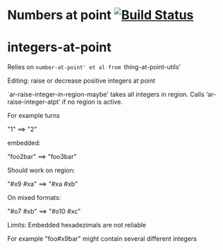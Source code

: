 Numbers at point [![Build Status](https://travis-ci.org/emacs-berlin/numbers-at-point.svg?branch=master)](https://travis-ci.org/emacs-berlin/numbers-at-point)
===

# integers-at-point

Relies on `number-at-point' et al from
`thing-at-point-utils'


Editing: raise or decrease positive integers at point

`ar-raise-integer-in-region-maybe' takes all integers in
region. Calls ‘ar-raise-integer-atpt’ if no region is active.

For example turns

"1" ==> "2"

embedded:

"foo2bar" ==> "foo3bar"

Should work on region:

"#x9 #xa" ==>  "#xa #xb"

On mixed formats:

"#o7 #xb" ==> "#o10 #xc"

Limits: Embedded hexadezimals are not reliable

For example "foo#x9bar" might contain several different integers
